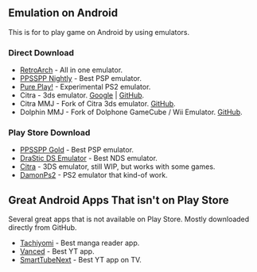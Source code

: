 ## Emulation on Android

This is for to play game on Android by using emulators.

### Direct Download

- [RetroArch](https://www.retroarch.com/?page=platforms) - All in one emulator.
- [PPSSPP Nightly](https://www.ppsspp.org/downloads.html) - Best PSP emulator.
- [Pure Play!](https://purei.org/downloads.php) - Experimental PS2 emulator.
- Citra - 3ds emulator. [Google](https://play.google.com/store/apps/details?id=org.citra.citra_emu) | [GitHub](https://github.com/citra-emu/citra-android/releases/).
- Citra MMJ - Fork of Citra 3ds emulator. [GitHub](https://github.com/weihuoya/citra/releases).
- Dolphin MMJ - Fork of Dolphone GameCube / Wii Emulator. [GitHub](https://github.com/weihuoya/dolphin/releases).

### Play Store Download

- [PPSSPP Gold](https://play.google.com/store/apps/details?id=org.ppsspp.ppssppgold) - Best PSP emulator.
- [DraStic DS Emulator](https://play.google.com/store/apps/details?id=com.dsemu.drastic) - Best NDS emulator.
- [Citra](https://play.google.com/store/apps/details?id=org.citra.citra_emu) - 3DS emulator, still WIP, but works with some games.
- [DamonPs2](https://play.google.com/store/apps/details?id=com.damonplay.damonps2.free) - PS2 emulator that kind-of work.

## Great Android Apps That isn't on Play Store

Several great apps that is not available on Play Store.
Mostly downloaded directly from GitHub.

- [Tachiyomi](https://github.com/tachiyomiorg/tachiyomi/releases) - Best manga reader app.
- [Vanced](https://github.com/YTVanced/VancedManager/releases) - Best YT app.
- [SmartTubeNext](https://github.com/yuliskov/SmartTubeNext) - Best YT app on TV.
